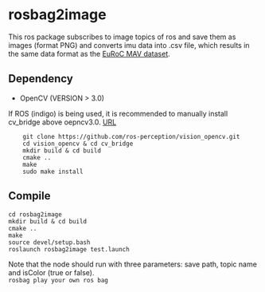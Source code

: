 # rosbag2image
This ros package subscribes to image topics of ros and save them as images (format PNG) and converts imu data into .csv file, which results in the same data format as the [EuRoC MAV dataset](https://projects.asl.ethz.ch/datasets/doku.php?id=kmavvisualinertialdatasets).<br>
## Dependency
* OpenCV (VERSION > 3.0)<br>

If ROS (indigo) is being used, it is recommended to manually install cv_bridge above oepncv3.0. [URL](https://github.com/ros-perception/vision_opencv)<br>

        git clone https://github.com/ros-perception/vision_opencv.git
        cd vision_opencv & cd cv_bridge
        mkdir build & cd build
        cmake ..
        make 
        sudo make install
## Compile
    cd rosbag2image
    mkdir build & cd build
    cmake ..
    make 
    source devel/setup.bash
    roslaunch rosbag2image test.launch
Note that the node should run with three parameters: save path, topic name and isColor (true or false).<br>
`rosbag play your own ros bag`
